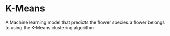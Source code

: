 # K-Means
A Machine learning model that predicts the flower species a flower belongs to using the K-Means clustering algorithm 

